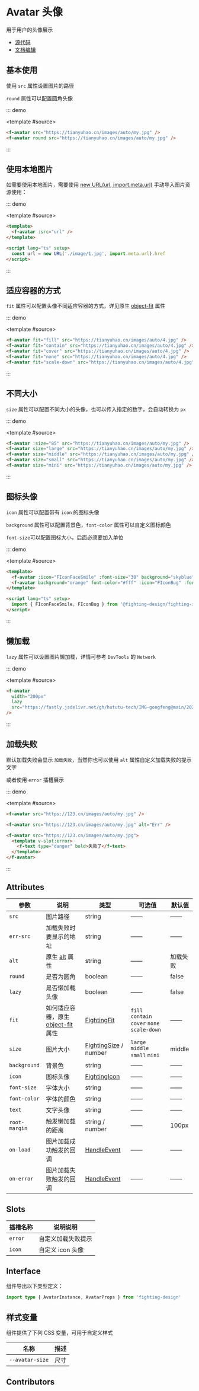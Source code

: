 # Avatar 头像

用于用户的头像展示

- [源代码](https://github.com/FightingDesign/fighting-design/tree/master/packages/fighting-design/avatar)
- [文档编辑](https://github.com/FightingDesign/fighting-design/blob/master/docs/docs/components/avatar.md)

## 基本使用

使用 `src` 属性设置图片的路径

`round` 属性可以配置圆角头像

::: demo

<template #source>
<f-avatar src="https://tianyuhao.cn/images/auto/my.jpg" />
<f-avatar round src="https://tianyuhao.cn/images/auto/my.jpg" />
</template>

```html
<f-avatar src="https://tianyuhao.cn/images/auto/my.jpg" />
<f-avatar round src="https://tianyuhao.cn/images/auto/my.jpg" />
```

:::

## 使用本地图片

如需要使用本地图片，需要使用 [new URL(url, import.meta.url)](https://cn.vitejs.dev/guide/assets.html#new-url-url-import-meta-url) 手动导入图片资源使用：

::: demo

<template #source>
<f-avatar :src="url" />
</template>

```html
<template>
  <f-avatar :src="url" />
</template>

<script lang="ts" setup>
  const url = new URL('./image/1.jpg', import.meta.url).href
</script>
```

:::

## 适应容器的方式

`fit` 属性可以配置头像不同适应容器的方式，详见原生 [object-fit](https://developer.mozilla.org/en-US/docs/Web/CSS/object-fit#try_it) 属性

::: demo

<template #source>
<demo1-vue />
</template>

```html
<f-avatar fit="fill" src="https://tianyuhao.cn/images/auto/4.jpg" />
<f-avatar fit="contain" src="https://tianyuhao.cn/images/auto/4.jpg" />
<f-avatar fit="cover" src="https://tianyuhao.cn/images/auto/4.jpg" />
<f-avatar fit="none" src="https://tianyuhao.cn/images/auto/4.jpg" />
<f-avatar fit="scale-down" src="https://tianyuhao.cn/images/auto/4.jpg" />
```

:::

## 不同大小

`size` 属性可以配置不同大小的头像，也可以传入指定的数字，会自动转换为 `px`

::: demo

<template #source>
<f-avatar :size="85" src="https://tianyuhao.cn/images/auto/my.jpg" />
<f-avatar size="large" src="https://tianyuhao.cn/images/auto/my.jpg" />
<f-avatar size="middle" src="https://tianyuhao.cn/images/auto/my.jpg" />
<f-avatar size="small" src="https://tianyuhao.cn/images/auto/my.jpg" />
<f-avatar size="mini" src="https://tianyuhao.cn/images/auto/my.jpg" />
</template>

```html
<f-avatar :size="85" src="https://tianyuhao.cn/images/auto/my.jpg" />
<f-avatar size="large" src="https://tianyuhao.cn/images/auto/my.jpg" />
<f-avatar size="middle" src="https://tianyuhao.cn/images/auto/my.jpg" />
<f-avatar size="small" src="https://tianyuhao.cn/images/auto/my.jpg" />
<f-avatar size="mini" src="https://tianyuhao.cn/images/auto/my.jpg" />
```

:::

## 图标头像

`icon` 属性可以配置带有 `icon` 的图标头像

`background` 属性可以配置背景色，`font-color` 属性可以自定义图标颜色

`font-size`可以配置图标大小，后面必须要加入单位

::: demo

<template #source>
<f-avatar :icon="FIconFaceSmile" background="skyblue" :font-size="30" />
<f-avatar :icon="FIconBug" background="orange" font-color="#fff" :font-size="30" />
</template>

```html
<template>
  <f-avatar :icon="FIconFaceSmile" :font-size="30" background="skyblue" />
  <f-avatar background="orange" font-color="#fff" :icon="FIconBug" :font-size="30" />
</template>

<script lang="ts" setup>
  import { FIconFaceSmile, FIconBug } from '@fighting-design/fighting-icon'
</script>
```

:::

## 懒加载

`lazy` 属性可以设置图片懒加载，详情可参考 `DevTools` 的 `Network`

::: demo

<template #source>
<f-avatar width="200px" lazy src="https://tianyuhao.cn/images/auto/5.jpg" />
</template>

```html
<f-avatar
  width="200px"
  lazy
  src="https://fastly.jsdelivr.net/gh/hututu-tech/IMG-gongfeng@main/2022/06/13/62a72738a7113.png"
/>
```

:::

## 加载失败

默认加载失败会显示 `加载失败`，当然你也可以使用 `alt` 属性自定义加载失败的提示文字

或者使用 `error` 插槽展示

::: demo

<template #source>
<f-space>
<f-avatar src="https://123.cn/images/auto/my.jpg" />
<f-avatar src="https://123.cn/images/auto/my.jpg" alt="Err" />
<f-avatar src="https://123.cn/images/auto/my.jpg">
<template v-slot:error>
<f-text type="danger" bold>失败了</f-text>
</template>
</f-avatar>
</f-space>
</template>

```html
<f-avatar src="https://123.cn/images/auto/my.jpg" />

<f-avatar src="https://123.cn/images/auto/my.jpg" alt="Err" />

<f-avatar src="https://123.cn/images/auto/my.jpg">
  <template v-slot:error>
    <f-text type="danger" bold>失败了</f-text>
  </template>
</f-avatar>
```

:::

## Attributes

| 参数          | 说明                                                                                                     | 类型                                                                        | 可选值                                       | 默认值   |
| ------------- | -------------------------------------------------------------------------------------------------------- | --------------------------------------------------------------------------- | -------------------------------------------- | -------- |
| `src`         | 图片路径                                                                                                 | string                                                                      | ——                                           | ——       |
| `err-src`     | 加载失败时要显示的地址                                                                                   | string                                                                      | ——                                           | ——       |
| `alt`         | 原生 [alt](https://developer.mozilla.org/zh-CN/docs/Web/HTML/Element/img#attr-alt) 属性                  | string                                                                      | ——                                           | 加载失败 |
| `round`       | 是否为圆角                                                                                               | boolean                                                                     | ——                                           | false    |
| `lazy`        | 是否懒加载头像                                                                                           | boolean                                                                     | ——                                           | false    |
| `fit`         | 如何适应容器，原生 [object-fit](https://developer.mozilla.org/en-US/docs/Web/CSS/object-fit#try_it) 属性 | <a href="/components/interface.html#fightingfit">FightingFit</a>            | `fill` `contain` `cover` `none` `scale-down` | ——       |
| `size`        | 图片大小                                                                                                 | <a href="/components/interface.html#fightingsize">FightingSize</a> / number | `large` `middle` `small` `mini`              | middle   |
| `background`  | 背景色                                                                                                   | string                                                                      | ——                                           | ——       |
| `icon`        | 图标头像                                                                                                 | <a href="/components/interface.html#fightingicon">FightingIcon</a>          | ——                                           | ——       |
| `font-size`   | 字体大小                                                                                                 | string                                                                      | ——                                           | ——       |
| `font-color`  | 字体的颜色                                                                                               | string                                                                      | ——                                           | ——       |
| `text`        | 文字头像                                                                                                 | string                                                                      | ——                                           | ——       |
| `root-margin` | 触发懒加载的距离                                                                                         | string / number                                                             | ——                                           | 100px    |
| `on-load`     | 图片加载成功触发的回调                                                                                   | <a href="/components/interface.html#handleevent">HandleEvent</a>            | ——                                           | ——       |
| `on-error`    | 图片加载失败触发的回调                                                                                   | <a href="/components/interface.html#handleevent">HandleEvent</a>            | ——                                           | ——       |

## Slots

| 插槽名称 | 说明说明           |
| -------- | ------------------ |
| `error`  | 自定义加载失败提示 |
| `icon`   | 自定义 icon 头像   |

## Interface

组件导出以下类型定义：

```ts
import type { AvatarInstance, AvatarProps } from 'fighting-design'
```

## 样式变量

组件提供了下列 CSS 变量，可用于自定义样式

| 名称            | 描述 |
| --------------- | ---- |
| `--avatar-size` | 尺寸 |

## Contributors

<a href="https://github.com/Tyh2001" target="_blank">
  <f-avatar round src="https://avatars.githubusercontent.com/u/73180970?v=4" />
</a>

<script setup lang="ts">
  import demo1Vue from './_demos/avatar/demo1.vue'
  import { FIconFaceSmile, FIconBug } from '@fighting-design/fighting-icon'
  const url = new URL('./_image/1.jpg', import.meta.url).href
</script>

<style scoped>
  .f-avatar,
  .f-avatar-error {
    margin: 5px;
  }
</style>
